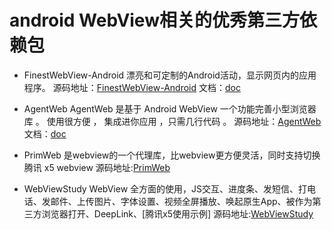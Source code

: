 # android WebView相关的优秀第三方依赖包

* FinestWebView-Android 漂亮和可定制的Android活动，显示网页内的应用程序。 
源码地址：[FinestWebView-Android](https://github.com/TheFinestArtist/FinestWebView-Android) 文档：[doc](https://github.com/TheFinestArtist/FinestWebView-Android/blob/master/README.md)

*  AgentWeb  AgentWeb 是基于 Android WebView 一个功能完善小型浏览器库 。 使用很方便 ， 集成进你应用 ，只需几行代码 。
源码地址：[AgentWeb](https://github.com/Justson/AgentWeb) 文档：[doc](https://github.com/Justson/AgentWeb/blob/master/README.md)

* PrimWeb 是webview的一个代理库，比webview更方便灵活，同时支持切换腾讯 x5 webview
源码地址:[PrimWeb](https://github.com/JakePrim/PrimWeb)

* WebViewStudy WebView 全方面的使用，JS交互、进度条、发短信、打电话、发邮件、上传图片、字体设置、视频全屏播放、唤起原生App、被作为第三方浏览器打开、DeepLink、[腾讯x5使用示例]
源码地址:[WebViewStudy](https://github.com/youlookwhat/WebViewStudy)

